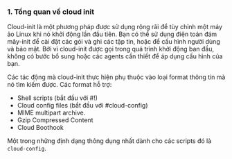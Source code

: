 <h3>1. Tổng quan về cloud init </h3>
<p>Cloud-init là một phương pháp được sử dụng rộng rãi để tùy chỉnh một máy ảo Linux khi nó khởi động lần đầu tiên. Bạn có thể sử dụng điện toán đám mây-init để cài đặt các gói và ghi các tập tin, hoặc để cấu hình người dùng và bảo mật. Bởi vì cloud-init được gọi trong quá trình khởi động ban đầu, không có bước bổ sung hoặc các agents cần thiết để áp dụng cấu hình của bạn.</p>
<p>Các tác động mà cloud-init thực hiện phụ thuộc vào loại format thông tin mà nó tìm kiếm được. Các format hỗ trợ:</p>
<ul>
<li>Shell scripts (bắt đầu với #!)</li>
<li>Cloud config files (bắt đầu với #cloud-config)</li>
<li>MIME multipart archive.</li>
<li>Gzip Compressed Content</li>
<li>Cloud Boothook</li>
</ul>
<p>Một trong những định dạng thông dụng nhất dành cho các scripts đó là <code>cloud-config</code>.</p>
